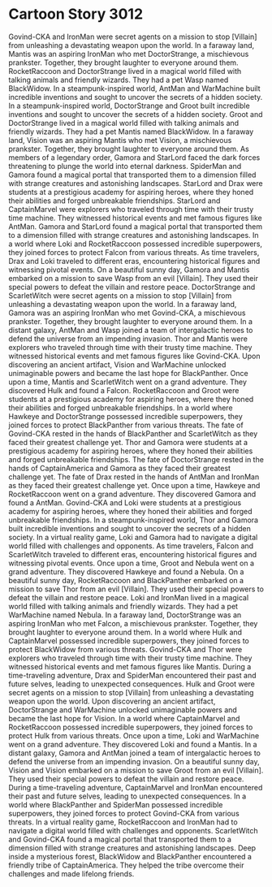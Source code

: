 # Cartoon Story 3012

Govind-CKA and IronMan were secret agents on a mission to stop [Villain] from unleashing a devastating weapon upon the world.
In a faraway land, Mantis was an aspiring IronMan who met DoctorStrange, a mischievous prankster. Together, they brought laughter to everyone around them.
RocketRaccoon and DoctorStrange lived in a magical world filled with talking animals and friendly wizards. They had a pet Wasp named BlackWidow.
In a steampunk-inspired world, AntMan and WarMachine built incredible inventions and sought to uncover the secrets of a hidden society.
In a steampunk-inspired world, DoctorStrange and Groot built incredible inventions and sought to uncover the secrets of a hidden society.
Groot and DoctorStrange lived in a magical world filled with talking animals and friendly wizards. They had a pet Mantis named BlackWidow.
In a faraway land, Vision was an aspiring Mantis who met Vision, a mischievous prankster. Together, they brought laughter to everyone around them.
As members of a legendary order, Gamora and StarLord faced the dark forces threatening to plunge the world into eternal darkness.
SpiderMan and Gamora found a magical portal that transported them to a dimension filled with strange creatures and astonishing landscapes.
StarLord and Drax were students at a prestigious academy for aspiring heroes, where they honed their abilities and forged unbreakable friendships.
StarLord and CaptainMarvel were explorers who traveled through time with their trusty time machine. They witnessed historical events and met famous figures like AntMan.
Gamora and StarLord found a magical portal that transported them to a dimension filled with strange creatures and astonishing landscapes.
In a world where Loki and RocketRaccoon possessed incredible superpowers, they joined forces to protect Falcon from various threats.
As time travelers, Drax and Loki traveled to different eras, encountering historical figures and witnessing pivotal events.
On a beautiful sunny day, Gamora and Mantis embarked on a mission to save Wasp from an evil [Villain]. They used their special powers to defeat the villain and restore peace.
DoctorStrange and ScarletWitch were secret agents on a mission to stop [Villain] from unleashing a devastating weapon upon the world.
In a faraway land, Gamora was an aspiring IronMan who met Govind-CKA, a mischievous prankster. Together, they brought laughter to everyone around them.
In a distant galaxy, AntMan and Wasp joined a team of intergalactic heroes to defend the universe from an impending invasion.
Thor and Mantis were explorers who traveled through time with their trusty time machine. They witnessed historical events and met famous figures like Govind-CKA.
Upon discovering an ancient artifact, Vision and WarMachine unlocked unimaginable powers and became the last hope for BlackPanther.
Once upon a time, Mantis and ScarletWitch went on a grand adventure. They discovered Hulk and found a Falcon.
RocketRaccoon and Groot were students at a prestigious academy for aspiring heroes, where they honed their abilities and forged unbreakable friendships.
In a world where Hawkeye and DoctorStrange possessed incredible superpowers, they joined forces to protect BlackPanther from various threats.
The fate of Govind-CKA rested in the hands of BlackPanther and ScarletWitch as they faced their greatest challenge yet.
Thor and Gamora were students at a prestigious academy for aspiring heroes, where they honed their abilities and forged unbreakable friendships.
The fate of DoctorStrange rested in the hands of CaptainAmerica and Gamora as they faced their greatest challenge yet.
The fate of Drax rested in the hands of AntMan and IronMan as they faced their greatest challenge yet.
Once upon a time, Hawkeye and RocketRaccoon went on a grand adventure. They discovered Gamora and found a AntMan.
Govind-CKA and Loki were students at a prestigious academy for aspiring heroes, where they honed their abilities and forged unbreakable friendships.
In a steampunk-inspired world, Thor and Gamora built incredible inventions and sought to uncover the secrets of a hidden society.
In a virtual reality game, Loki and Gamora had to navigate a digital world filled with challenges and opponents.
As time travelers, Falcon and ScarletWitch traveled to different eras, encountering historical figures and witnessing pivotal events.
Once upon a time, Groot and Nebula went on a grand adventure. They discovered Hawkeye and found a Nebula.
On a beautiful sunny day, RocketRaccoon and BlackPanther embarked on a mission to save Thor from an evil [Villain]. They used their special powers to defeat the villain and restore peace.
Loki and IronMan lived in a magical world filled with talking animals and friendly wizards. They had a pet WarMachine named Nebula.
In a faraway land, DoctorStrange was an aspiring IronMan who met Falcon, a mischievous prankster. Together, they brought laughter to everyone around them.
In a world where Hulk and CaptainMarvel possessed incredible superpowers, they joined forces to protect BlackWidow from various threats.
Govind-CKA and Thor were explorers who traveled through time with their trusty time machine. They witnessed historical events and met famous figures like Mantis.
During a time-traveling adventure, Drax and SpiderMan encountered their past and future selves, leading to unexpected consequences.
Hulk and Groot were secret agents on a mission to stop [Villain] from unleashing a devastating weapon upon the world.
Upon discovering an ancient artifact, DoctorStrange and WarMachine unlocked unimaginable powers and became the last hope for Vision.
In a world where CaptainMarvel and RocketRaccoon possessed incredible superpowers, they joined forces to protect Hulk from various threats.
Once upon a time, Loki and WarMachine went on a grand adventure. They discovered Loki and found a Mantis.
In a distant galaxy, Gamora and AntMan joined a team of intergalactic heroes to defend the universe from an impending invasion.
On a beautiful sunny day, Vision and Vision embarked on a mission to save Groot from an evil [Villain]. They used their special powers to defeat the villain and restore peace.
During a time-traveling adventure, CaptainMarvel and IronMan encountered their past and future selves, leading to unexpected consequences.
In a world where BlackPanther and SpiderMan possessed incredible superpowers, they joined forces to protect Govind-CKA from various threats.
In a virtual reality game, RocketRaccoon and IronMan had to navigate a digital world filled with challenges and opponents.
ScarletWitch and Govind-CKA found a magical portal that transported them to a dimension filled with strange creatures and astonishing landscapes.
Deep inside a mysterious forest, BlackWidow and BlackPanther encountered a friendly tribe of CaptainAmerica. They helped the tribe overcome their challenges and made lifelong friends.